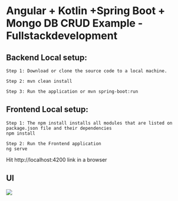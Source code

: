 #  Angular + Kotlin +Spring Boot + Mongo DB CRUD Example - Fullstackdevelopment

<h2>Backend Local setup:</h2>

```
Step 1: Download or clone the source code to a local machine.

Step 2: mvn clean install

Step 3: Run the application or mvn spring-boot:run
```


<h2>Frontend Local setup:</h2>

```
Step 1: The npm install installs all modules that are listed on package.json file and their dependencies
npm install

Step 2: Run the Frontend application 
ng serve
```

Hit http://localhost:4200 link in a browser

<H2>UI</H2>
<img src="https://1.bp.blogspot.com/-scaEvJ0NMaU/X_SYgPMjTfI/AAAAAAAABJw/qEksGybjJrwpsQPeYLxW8ZPzCELAQq0YgCLcBGAsYHQ/w640-h236/crud.png" >


